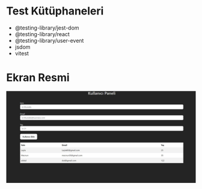 # Test Kütüphaneleri

- @testing-library/jest-dom
- @testing-library/react
- @testing-library/user-event
- jsdom
- vitest 

# Ekran Resmi
![alt text](<public/Ekran görüntüsü_5-11-2024_173645_localhost.jpeg>)

